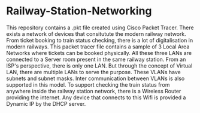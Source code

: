 
# Railway-Station-Networking

This repository contains a .pkt file created using Cisco Packet Tracer. There exists a network of devices that consitutute the modern railway network. From ticket booking to train status checking, there is a lot of digitalisation in modern railways. This packet tracer file contains a sample of 3 Local Area Networks where tickets can be booked physically. All these three LANs are connected to a Server room present in the same railway station. From an ISP's perspective, there is only one LAN. But through the concept of Virtual LAN, there are multiple LANs to serve the purpose. These VLANs have subnets and subnet masks. Inter communication between VLANs is also supported in this model. To support checking the train status from anywhere inside the railway station network, there is a Wireless Router providing the internet. Any device that connects to this Wifi is provided a Dynamic IP by the DHCP server. 